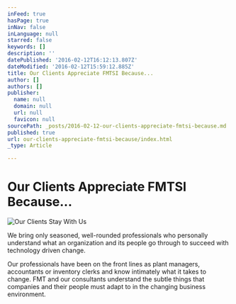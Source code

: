 ```yaml
---
inFeed: true
hasPage: true
inNav: false
inLanguage: null
starred: false
keywords: []
description: ''
datePublished: '2016-02-12T16:12:13.807Z'
dateModified: '2016-02-12T15:59:12.885Z'
title: Our Clients Appreciate FMTSI Because...
author: []
authors: []
publisher:
  name: null
  domain: null
  url: null
  favicon: null
sourcePath: _posts/2016-02-12-our-clients-appreciate-fmtsi-because.md
published: true
url: our-clients-appreciate-fmtsi-because/index.html
_type: Article

---
```

# Our Clients Appreciate FMTSI Because...
![Our Clients Stay With Us](https://the-grid-user-content.s3-us-west-2.amazonaws.com/f1aa1a88-09a6-4485-aac9-9d2f48d3672d.jpg)

We bring only seasoned, well-rounded professionals who personally 
understand what an organization and its people go through to succeed 
with technology driven change.

Our professionals have been on the front lines as plant managers, 
accountants or inventory clerks and know intimately what it takes to 
change. FMT and our consultants understand the subtle things that 
companies and their people must adapt to in the changing business 
environment.